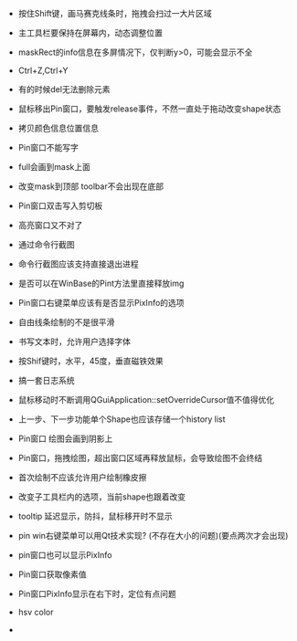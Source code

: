 ﻿- 按住Shift键，画马赛克线条时，拖拽会扫过一大片区域
- 主工具栏要保持在屏幕内，动态调整位置
- maskRect的info信息在多屏情况下，仅判断y>0，可能会显示不全
- Ctrl+Z,Ctrl+Y
- 有的时候del无法删除元素
- 鼠标移出Pin窗口，要触发release事件，不然一直处于拖动改变shape状态
- 拷贝颜色信息位置信息
- Pin窗口不能写字
- full会画到mask上面
- 改变mask到顶部  toolbar不会出现在底部
- Pin窗口双击写入剪切板
- 高亮窗口又不对了



- 通过命令行截图
- 命令行截图应该支持直接退出进程
- 是否可以在WinBase的Pint方法里直接释放img

- Pin窗口右键菜单应该有是否显示PixInfo的选项
- 自由线条绘制的不是很平滑
- 书写文本时，允许用户选择字体
- 按Shif键时，水平，45度，垂直磁铁效果
- 搞一套日志系统
- 鼠标移动时不断调用QGuiApplication::setOverrideCursor值不值得优化
- 上一步、下一步功能单个Shape也应该存储一个history list
- Pin窗口 绘图会画到阴影上
- Pin窗口，拖拽绘图，超出窗口区域再释放鼠标，会导致绘图不会终结
- 首次绘制不应该允许用户绘制橡皮擦
- 改变子工具栏内的选项，当前shape也跟着改变
- tooltip 延迟显示，防抖，鼠标移开时不显示
- pin win右键菜单可以用Qt技术实现? (不存在大小的问题)(要点两次才会出现)
- pin窗口也可以显示PixInfo
- Pin窗口获取像素值
- Pin窗口PixInfo显示在右下时，定位有点问题
- hsv color
- 